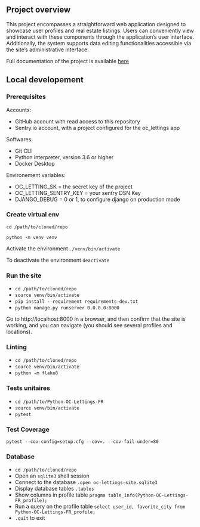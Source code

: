## Project overview

This project encompasses a straightforward web application designed to showcase user profiles and real estate listings. Users can conveniently view and interact with these components through the application’s user interface. Additionally, the system supports data editing functionalities accessible via the site’s administrative interface.

Full documentation of the project is available [here](https://openclassrooms-p13.readthedocs.io/en/latest/index.html)

## Local developement

### Prerequisites

Accounts:
- GitHub account with read access to this repository
- Sentry.io account, with a project configured for the oc_lettings app

Softwares:
- Git CLI
- Python interpreter, version 3.6 or higher
- Docker Desktop

Environement variables:
- OC_LETTING_SK = the secret key of the project
- OC_LETTING_SENTRY_KEY = your sentry DSN Key
- DJANGO_DEBUG = 0 or 1, to configure django on production mode

### Create virtual env

``cd /path/to/cloned/repo``

``python -m venv venv``

Activate the environment ``./venv/bin/activate``

To deactivate the environment ``deactivate``


### Run the site

- `cd /path/to/cloned/repo`
- `source venv/bin/activate`
- `pip install --requirement requirements-dev.txt`
- `python manage.py runserver 0.0.0.0:8000`

Go to http://localhost:8000 in a browser, and then confirm that the site is working, and you can navigate (you should see several profiles and locations).

### Linting

- `cd /path/to/cloned/repo`
- `source venv/bin/activate`
- `python -m flake8`

### Tests unitaires

- `cd /path/to/Python-OC-Lettings-FR`
- `source venv/bin/activate`
- `pytest`

### Test Coverage

``pytest --cov-config=setup.cfg --cov=. --cov-fail-under=80``

### Database

- `cd /path/to/cloned/repo`
- Open an `sqlite3` shell session
- Connect to the database `.open oc-lettings-site.sqlite3`
- Display database tables `.tables`
- Show columns in profile table `pragma table_info(Python-OC-Lettings-FR_profile);`
- Run a query on the profile table `select user_id, favorite_city from Python-OC-Lettings-FR_profile;`
- `.quit` to exit
